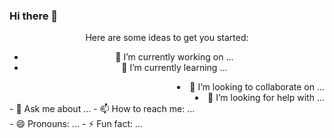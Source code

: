 ### Hi there 👋

<!--
**Ravi-code-lab/Ravi-code-lab** is a ✨ _special_ ✨ repository because its `README.md` (this file) appears on your GitHub profile. -->
<div align="center">
Here are some ideas to get you started:

- 🔭 I’m currently working on ...
- 🌱 I’m currently learning ...
  </div>
  <div align="right">
- 👯 I’m looking to collaborate on ...
- 🤔 I’m looking for help with ...
 
</div>
- 💬 Ask me about ...
- 📫 How to reach me: ...
<div align="left" color="red">
- 😄 Pronouns: ...
- ⚡ Fun fact: ...
</div>
